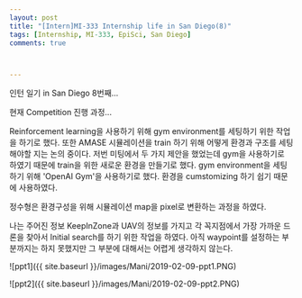 ```yaml
---
layout: post
title: "[Intern]MI-333 Internship life in San Diego(8)"
tags: [Internship, MI-333, EpiSci, San Diego]
comments: true



---
```


인턴 일기 in San Diego 8번째...

현재 Competition 진행 과정...

 Reinforcement learning을 사용하기 위해 gym environment를 세팅하기 위한 작업을 하기로 했다. 또한 AMASE 시뮬레이션을 train 하기 위해 어떻게 환경과 구조를 세팅해야할 지는 논의 중이다. 저번 미팅에서 두 가지 제안을 했었는데 gym을 사용하기로 하였기 때문에 train을 위한 새로운 환경을 만들기로 했다.  gym environment을 세팅하기 위해 'OpenAI Gym'을 사용하기로 했다. 환경을 cumstomizing 하기 쉽기 때문에 사용하였다. 

정수형은 환경구성을 위해 시뮬레이션 map을 pixel로 변환하는 과정을 하였다. 

나는 주어진 정보 KeepInZone과 UAV의 정보를 가지고 각 꼭지점에서 가장 가까운 드론을 찾아서 Initial search를 하기 위한 작업을 하였다. 아직 waypoint를 설정하는 부분까지는 하지 못했지만 그 부분에 대해서는 어렵게 생각하지 않는다.



![ppt1]({{ site.baseurl }}/images/Mani/2019-02-09-ppt1.PNG)



![ppt2]({{ site.baseurl }}/images/Mani/2019-02-09-ppt2.PNG)